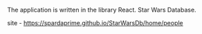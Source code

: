 
The application is written in the library React.
Star Wars Database.

site - https://spardaprime.github.io/StarWarsDb/home/people